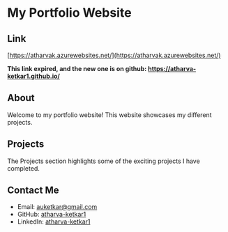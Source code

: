 # My Portfolio Website

## Link

[https://atharvak.azurewebsites.net/](https://atharvak.azurewebsites.net/)

**This link expired, and the new one is on github: https://atharva-ketkar1.github.io/**
## About

Welcome to my portfolio website! This website showcases my different projects.

## Projects

The Projects section highlights some of the exciting projects I have completed.

## Contact Me

- Email: auketkar@gmail.com
- GitHub: [atharva-ketkar1](https://github.com/atharva-ketkar1)
- LinkedIn: [atharva-ketkar1](https://www.linkedin.com/in/atharva-ketkar1)
